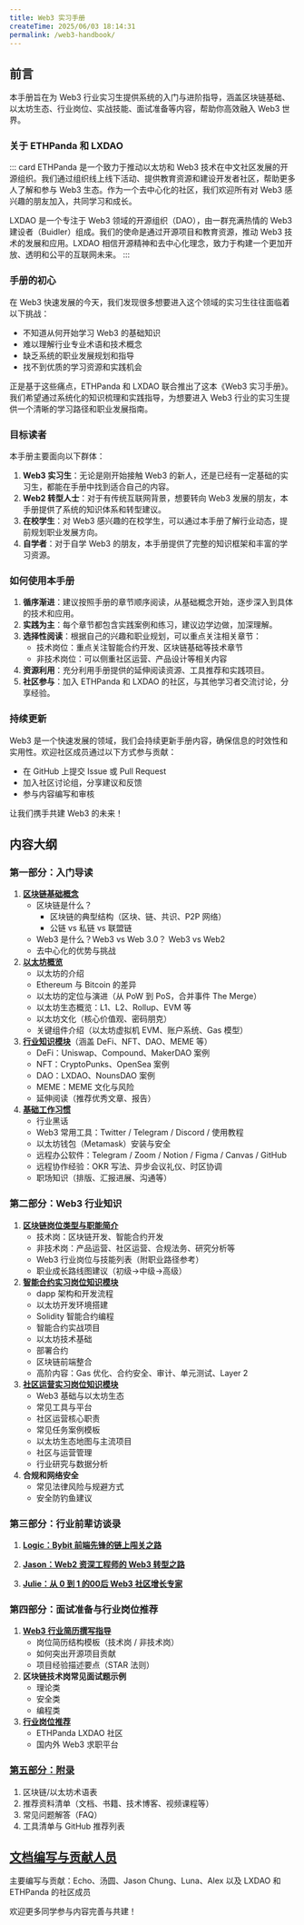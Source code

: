 ```yaml
---
title: Web3 实习手册 
createTime: 2025/06/03 18:14:31
permalink: /web3-handbook/
---
```


## 前言

本手册旨在为 Web3 行业实习生提供系统的入门与进阶指导，涵盖区块链基础、以太坊生态、行业岗位、实战技能、面试准备等内容，帮助你高效融入 Web3 世界。

### 关于 ETHPanda 和 LXDAO
::: card
ETHPanda 是一个致力于推动以太坊和 Web3 技术在中文社区发展的开源组织。我们通过组织线上线下活动、提供教育资源和建设开发者社区，帮助更多人了解和参与 Web3 生态。作为一个去中心化的社区，我们欢迎所有对 Web3 感兴趣的朋友加入，共同学习和成长。

LXDAO 是一个专注于 Web3 领域的开源组织（DAO），由一群充满热情的 Web3 建设者（Buidler）组成。我们的使命是通过开源项目和教育资源，推动 Web3 技术的发展和应用。LXDAO 相信开源精神和去中心化理念，致力于构建一个更加开放、透明和公平的互联网未来。
:::

### 手册的初心

在 Web3 快速发展的今天，我们发现很多想要进入这个领域的实习生往往面临着以下挑战：

- 不知道从何开始学习 Web3 的基础知识
- 难以理解行业专业术语和技术概念
- 缺乏系统的职业发展规划和指导
- 找不到优质的学习资源和实践机会

正是基于这些痛点，ETHPanda 和 LXDAO 联合推出了这本《Web3 实习手册》。我们希望通过系统化的知识梳理和实践指导，为想要进入 Web3 行业的实习生提供一个清晰的学习路径和职业发展指南。

### 目标读者

本手册主要面向以下群体：

1. **Web3 实习生**：无论是刚开始接触 Web3 的新人，还是已经有一定基础的实习生，都能在手册中找到适合自己的内容。
2. **Web2 转型人士**：对于有传统互联网背景，想要转向 Web3 发展的朋友，本手册提供了系统的知识体系和转型建议。
3. **在校学生**：对 Web3 感兴趣的在校学生，可以通过本手册了解行业动态，提前规划职业发展方向。
4. **自学者**：对于自学 Web3 的朋友，本手册提供了完整的知识框架和丰富的学习资源。

### 如何使用本手册

1. **循序渐进**：建议按照手册的章节顺序阅读，从基础概念开始，逐步深入到具体的技术和应用。
2. **实践为主**：每个章节都包含实践案例和练习，建议边学边做，加深理解。
3. **选择性阅读**：根据自己的兴趣和职业规划，可以重点关注相关章节：
   - 技术岗位：重点关注智能合约开发、区块链基础等技术章节
   - 非技术岗位：可以侧重社区运营、产品设计等相关内容
4. **资源利用**：充分利用手册提供的延伸阅读资源、工具推荐和实践项目。
5. **社区参与**：加入 ETHPanda 和 LXDAO 的社区，与其他学习者交流讨论，分享经验。

### 持续更新

Web3 是一个快速发展的领域，我们会持续更新手册内容，确保信息的时效性和实用性。欢迎社区成员通过以下方式参与贡献：

- 在 GitHub 上提交 Issue 或 Pull Request
- 加入社区讨论组，分享建议和反馈
- 参与内容编写和审核

让我们携手共建 Web3 的未来！

## 内容大纲

### 第一部分：入门导读

1. [**区块链基础概念**](../web3-handbook/part1/blockchain-basic.md)
    - 区块链是什么？
        - 区块链的典型结构（区块、链、共识、P2P 网络）
        - 公链 vs 私链 vs 联盟链
    - Web3 是什么？Web3 vs Web 3.0？ Web3 vs Web2
    - 去中心化的优势与挑战
2. [**以太坊概览**](../web3-handbook/part1/overview-of-ethereum.md)
    - 以太坊的介绍
    - Ethereum 与 Bitcoin 的差异
    - 以太坊的定位与演进（从 PoW 到 PoS，合并事件 The Merge）
    - 以太坊生态概览：L1、L2、Rollup、EVM 等
    - 以太坊文化（核心价值观、密码朋克）
    - 关键组件介绍（以太坊虚拟机 EVM、账户系统、Gas 模型）
3. [**行业知识模块**](../web3-handbook/part1/industry-knowledge.md)（涵盖 DeFi、NFT、DAO、MEME 等）
    - DeFi：Uniswap、Compound、MakerDAO 案例
    - NFT：CryptoPunks、OpenSea 案例
    - DAO：LXDAO、NounsDAO 案例
    - MEME：MEME 文化与风险
    - 延伸阅读（推荐优秀文章、报告）
4. [**基础工作习惯**](../web3-handbook/part1/Web3-working-habits.md)
    - 行业黑话
    - Web3 常用工具：Twitter / Telegram / Discord / 使用教程
    - 以太坊钱包（Metamask）安装与安全
    - 远程办公软件：Telegram / Zoom / Notion / Figma / Canvas / GitHub
    - 远程协作经验：OKR 写法、异步会议礼仪、时区协调
    - 职场知识（排版、汇报进展、沟通等）


### 第二部分：Web3 行业知识

1. [**区块链岗位类型与职能简介**](../web3-handbook/part2/position-introduction.md)
    - 技术岗：区块链开发、智能合约开发
    - 非技术岗：产品运营、社区运营、合规法务、研究分析等
    - Web3 行业岗位与技能列表（附职业路径参考）
    - 职业成长路线图建议（初级→中级→高级）
2. [**智能合约实习岗位知识模块**](../web3-handbook/part2/solidity-intern.md)
    - dapp 架构和开发流程
    - 以太坊开发环境搭建
    - Solidity 智能合约编程
    - 智能合约实战项目
    - 以太坊技术基础
    - 部署合约
    - 区块链前端整合
    - 高阶内容：Gas 优化、合约安全、审计、单元测试、Layer 2
3. [**社区运营实习岗位知识模块**](../web3-handbook/part2/community-intern.md)
    - Web3 基础与以太坊生态
    - 常见工具与平台
    - 社区运营核心职责
    - 常见任务案例模板
    - 以太坊生态地图与主流项目
    - 社区与运营管理
    - 行业研究与数据分析
4. **合规和网络安全**
    - 常见法律风险与规避方式
    - 安全防钓鱼建议


### 第三部分：行业前辈访谈录

1. [**Logic：Bybit 前端先锋的链上闯关之路**](../web3-handbook/part3/Logic.md)

2. [**Jason：Web2 资深工程师的 Web3 转型之路**](../web3-handbook/part3/Jason.md)

3. [**Julie：从 0 到 1 的00后 Web3 社区增长专家**](../web3-handbook/part3/Julie.md)


### 第四部分：面试准备与行业岗位推荐

1. [**Web3 行业简历撰写指导**](../web3-handbook/part4/write-resume.md)
    - 岗位简历结构模板（技术岗 / 非技术岗）
    - 如何突出开源项目贡献
    - 项目经验描述要点（STAR 法则）
2. **区块链技术岗常见面试题示例**
    - 理论类
    - 安全类
    - 编程类
3. [**行业岗位推荐**](../web3-handbook/part4/job-platform.md)
    - ETHPanda LXDAO 社区
    - 国内外 Web3 求职平台


### [第五部分：附录](./part5.md)

1. 区块链/以太坊术语表
2. 推荐资料清单（文档、书籍、技术博客、视频课程等）
3. 常见问题解答（FAQ）
4. 工具清单与 GitHub 推荐列表


## [文档编写与贡献人员](./致谢名单.md)

主要编写与贡献：Echo、汤圆、Jason Chung、Luna、Alex 以及 LXDAO 和 ETHPanda 的社区成员

欢迎更多同学参与内容完善与共建！